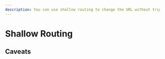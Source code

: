```yaml
---
description: You can use shallow routing to change the URL without triggering a new page change.
---
```


# Shallow Routing

## Caveats

